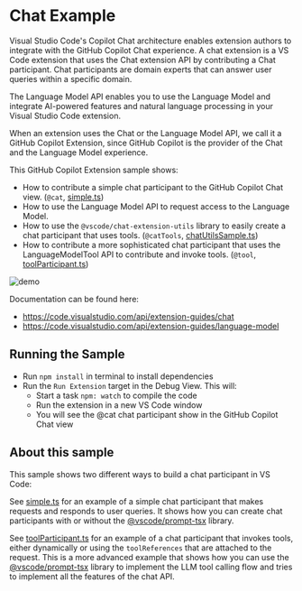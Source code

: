 # Chat Example

Visual Studio Code's Copilot Chat architecture enables extension authors to integrate with the GitHub Copilot Chat experience. A chat extension is a VS Code extension that uses the Chat extension API by contributing a Chat participant. Chat participants are domain experts that can answer user queries within a specific domain.

The Language Model API enables you to use the Language Model and integrate AI-powered features and natural language processing in your Visual Studio Code extension.

When an extension uses the Chat or the Language Model API, we call it a GitHub Copilot Extension, since GitHub Copilot is the provider of the Chat and the Language Model experience.

This GitHub Copilot Extension sample shows:

- How to contribute a simple chat participant to the GitHub Copilot Chat view. (`@cat`, [simple.ts](src/simple.ts))
- How to use the Language Model API to request access to the Language Model.
- How to use the `@vscode/chat-extension-utils` library to easily create a chat participant that uses tools. (`@catTools`, [chatUtilsSample.ts](src/chatUtilsSample.ts))
- How to contribute a more sophisticated chat participant that uses the LanguageModelTool API to contribute and invoke tools. (`@tool`, [toolParticipant.ts](src/toolParticipant.ts))

![demo](./demo.png)

Documentation can be found here:
- https://code.visualstudio.com/api/extension-guides/chat
- https://code.visualstudio.com/api/extension-guides/language-model

## Running the Sample

- Run `npm install` in terminal to install dependencies
- Run the `Run Extension` target in the Debug View. This will:
	- Start a task `npm: watch` to compile the code
	- Run the extension in a new VS Code window
	- You will see the @cat chat participant show in the GitHub Copilot Chat view

## About this sample

This sample shows two different ways to build a chat participant in VS Code:

See [simple.ts](src/simple.ts) for an example of a simple chat participant that makes requests and responds to user queries. It shows how you can create chat participants with or without the [@vscode/prompt-tsx](https://www.npmjs.com/package/@vscode/prompt-tsx) library.

See [toolParticipant.ts](src/toolParticipant.ts) for an example of a chat participant that invokes tools, either dynamically or using the `toolReferences` that are attached to the request. This is a more advanced example that shows how you can use the [@vscode/prompt-tsx](https://www.npmjs.com/package/@vscode/prompt-tsx) library to implement the LLM tool calling flow and tries to implement all the features of the chat API.
